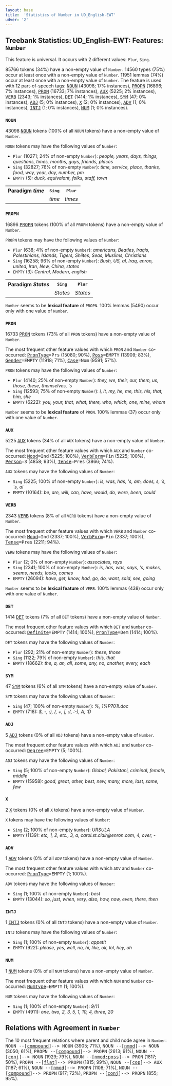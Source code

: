 ```yaml
---
layout: base
title:  'Statistics of Number in UD_English-EWT'
udver: '2'
---
```


## Treebank Statistics: UD_English-EWT: Features: `Number`

This feature is universal.
It occurs with 2 different values: `Plur`, `Sing`.

85766 tokens (34%) have a non-empty value of `Number`.
14560 types (75%) occur at least once with a non-empty value of `Number`.
11951 lemmas (74%) occur at least once with a non-empty value of `Number`.
The feature is used with 12 part-of-speech tags: <tt><a href="en_ewt-pos-NOUN.html">NOUN</a></tt> (43098; 17% instances), <tt><a href="en_ewt-pos-PROPN.html">PROPN</a></tt> (16896; 7% instances), <tt><a href="en_ewt-pos-PRON.html">PRON</a></tt> (16733; 7% instances), <tt><a href="en_ewt-pos-AUX.html">AUX</a></tt> (5225; 2% instances), <tt><a href="en_ewt-pos-VERB.html">VERB</a></tt> (2343; 1% instances), <tt><a href="en_ewt-pos-DET.html">DET</a></tt> (1414; 1% instances), <tt><a href="en_ewt-pos-SYM.html">SYM</a></tt> (47; 0% instances), <tt><a href="en_ewt-pos-ADJ.html">ADJ</a></tt> (5; 0% instances), <tt><a href="en_ewt-pos-X.html">X</a></tt> (2; 0% instances), <tt><a href="en_ewt-pos-ADV.html">ADV</a></tt> (1; 0% instances), <tt><a href="en_ewt-pos-INTJ.html">INTJ</a></tt> (1; 0% instances), <tt><a href="en_ewt-pos-NUM.html">NUM</a></tt> (1; 0% instances).

### `NOUN`

43098 <tt><a href="en_ewt-pos-NOUN.html">NOUN</a></tt> tokens (100% of all `NOUN` tokens) have a non-empty value of `Number`.

`NOUN` tokens may have the following values of `Number`:

* `Plur` (10271; 24% of non-empty `Number`): <em>people, years, days, things, questions, times, months, guys, friends, places</em>
* `Sing` (32827; 76% of non-empty `Number`): <em>time, service, place, thanks, food, way, year, day, number, pm</em>
* `EMPTY` (5): <em>duck, equivalant, folks, staff, town</em>

<table>
  <tr><th>Paradigm <i>time</i></th><th><tt>Sing</tt></th><th><tt>Plur</tt></th></tr>
  <tr><td><tt></tt></td><td><em>time</em></td><td><em>times</em></td></tr>
</table>

### `PROPN`

16896 <tt><a href="en_ewt-pos-PROPN.html">PROPN</a></tt> tokens (100% of all `PROPN` tokens) have a non-empty value of `Number`.

`PROPN` tokens may have the following values of `Number`:

* `Plur` (638; 4% of non-empty `Number`): <em>americans, Beatles, Iraqis, Palestinians, Islands, Tigers, Shiites, Seas, Muslims, Christians</em>
* `Sing` (16258; 96% of non-empty `Number`): <em>Bush, US, al, Iraq, enron, united, Iran, New, China, states</em>
* `EMPTY` (3): <em>Central, Modern, english</em>

<table>
  <tr><th>Paradigm <i>States</i></th><th><tt>Sing</tt></th><th><tt>Plur</tt></th></tr>
  <tr><td><tt></tt></td><td><em>States</em></td><td><em>States</em></td></tr>
</table>

`Number` seems to be **lexical feature** of `PROPN`. 100% lemmas (5490) occur only with one value of `Number`.

### `PRON`

16733 <tt><a href="en_ewt-pos-PRON.html">PRON</a></tt> tokens (73% of all `PRON` tokens) have a non-empty value of `Number`.

The most frequent other feature values with which `PRON` and `Number` co-occurred: <tt><a href="en_ewt-feat-PronType.html">PronType</a></tt><tt>=Prs</tt> (15080; 90%), <tt><a href="en_ewt-feat-Poss.html">Poss</a></tt><tt>=EMPTY</tt> (13909; 83%), <tt><a href="en_ewt-feat-Gender.html">Gender</a></tt><tt>=EMPTY</tt> (11918; 71%), <tt><a href="en_ewt-feat-Case.html">Case</a></tt><tt>=Nom</tt> (9591; 57%).

`PRON` tokens may have the following values of `Number`:

* `Plur` (4140; 25% of non-empty `Number`): <em>they, we, their, our, them, us, those, these, themselves, 's</em>
* `Sing` (12593; 75% of non-empty `Number`): <em>i, it, my, he, me, this, his, that, him, she</em>
* `EMPTY` (6222): <em>you, your, that, what, there, who, which, one, mine, whom</em>

`Number` seems to be **lexical feature** of `PRON`. 100% lemmas (37) occur only with one value of `Number`.

### `AUX`

5225 <tt><a href="en_ewt-pos-AUX.html">AUX</a></tt> tokens (34% of all `AUX` tokens) have a non-empty value of `Number`.

The most frequent other feature values with which `AUX` and `Number` co-occurred: <tt><a href="en_ewt-feat-Mood.html">Mood</a></tt><tt>=Ind</tt> (5225; 100%), <tt><a href="en_ewt-feat-VerbForm.html">VerbForm</a></tt><tt>=Fin</tt> (5225; 100%), <tt><a href="en_ewt-feat-Person.html">Person</a></tt><tt>=3</tt> (4858; 93%), <tt><a href="en_ewt-feat-Tense.html">Tense</a></tt><tt>=Pres</tt> (3866; 74%).

`AUX` tokens may have the following values of `Number`:

* `Sing` (5225; 100% of non-empty `Number`): <em>is, was, has, 's, am, does, s, ’s, `s, ai</em>
* `EMPTY` (10164): <em>be, are, will, can, have, would, do, were, been, could</em>

### `VERB`

2343 <tt><a href="en_ewt-pos-VERB.html">VERB</a></tt> tokens (8% of all `VERB` tokens) have a non-empty value of `Number`.

The most frequent other feature values with which `VERB` and `Number` co-occurred: <tt><a href="en_ewt-feat-Mood.html">Mood</a></tt><tt>=Ind</tt> (2337; 100%), <tt><a href="en_ewt-feat-VerbForm.html">VerbForm</a></tt><tt>=Fin</tt> (2337; 100%), <tt><a href="en_ewt-feat-Tense.html">Tense</a></tt><tt>=Pres</tt> (2211; 94%).

`VERB` tokens may have the following values of `Number`:

* `Plur` (2; 0% of non-empty `Number`): <em>associates, rays</em>
* `Sing` (2341; 100% of non-empty `Number`): <em>is, has, was, says, 's, makes, seems, needs, looks, comes</em>
* `EMPTY` (26094): <em>have, get, know, had, go, do, want, said, see, going</em>

`Number` seems to be **lexical feature** of `VERB`. 100% lemmas (438) occur only with one value of `Number`.

### `DET`

1414 <tt><a href="en_ewt-pos-DET.html">DET</a></tt> tokens (7% of all `DET` tokens) have a non-empty value of `Number`.

The most frequent other feature values with which `DET` and `Number` co-occurred: <tt><a href="en_ewt-feat-Definite.html">Definite</a></tt><tt>=EMPTY</tt> (1414; 100%), <tt><a href="en_ewt-feat-PronType.html">PronType</a></tt><tt>=Dem</tt> (1414; 100%).

`DET` tokens may have the following values of `Number`:

* `Plur` (292; 21% of non-empty `Number`): <em>these, those</em>
* `Sing` (1122; 79% of non-empty `Number`): <em>this, that</em>
* `EMPTY` (18662): <em>the, a, an, all, some, any, no, another, every, each</em>

### `SYM`

47 <tt><a href="en_ewt-pos-SYM.html">SYM</a></tt> tokens (6% of all `SYM` tokens) have a non-empty value of `Number`.

`SYM` tokens may have the following values of `Number`:

* `Sing` (47; 100% of non-empty `Number`): <em>%, 1%P701!.doc</em>
* `EMPTY` (718): <em>$, -, :), /, +, |, :(, :-), A, :D</em>

### `ADJ`

5 <tt><a href="en_ewt-pos-ADJ.html">ADJ</a></tt> tokens (0% of all `ADJ` tokens) have a non-empty value of `Number`.

The most frequent other feature values with which `ADJ` and `Number` co-occurred: <tt><a href="en_ewt-feat-Degree.html">Degree</a></tt><tt>=EMPTY</tt> (5; 100%).

`ADJ` tokens may have the following values of `Number`:

* `Sing` (5; 100% of non-empty `Number`): <em>Global, Pakistani, criminal, female, middle</em>
* `EMPTY` (15958): <em>good, great, other, best, new, many, more, last, same, few</em>

### `X`

2 <tt><a href="en_ewt-pos-X.html">X</a></tt> tokens (0% of all `X` tokens) have a non-empty value of `Number`.

`X` tokens may have the following values of `Number`:

* `Sing` (2; 100% of non-empty `Number`): <em>URSULA</em>
* `EMPTY` (1139): <em>etc, 1, 2, etc., 3, a, c​a​r​o​l​.​s​t​.​c​l​a​i​r​@​e​n​r​o​n​.​c​o​m, 4, over, -</em>

### `ADV`

1 <tt><a href="en_ewt-pos-ADV.html">ADV</a></tt> tokens (0% of all `ADV` tokens) have a non-empty value of `Number`.

The most frequent other feature values with which `ADV` and `Number` co-occurred: <tt><a href="en_ewt-feat-PronType.html">PronType</a></tt><tt>=EMPTY</tt> (1; 100%).

`ADV` tokens may have the following values of `Number`:

* `Sing` (1; 100% of non-empty `Number`): <em>best</em>
* `EMPTY` (13044): <em>so, just, when, very, also, how, now, even, there, then</em>

### `INTJ`

1 <tt><a href="en_ewt-pos-INTJ.html">INTJ</a></tt> tokens (0% of all `INTJ` tokens) have a non-empty value of `Number`.

`INTJ` tokens may have the following values of `Number`:

* `Sing` (1; 100% of non-empty `Number`): <em>appetit</em>
* `EMPTY` (922): <em>please, yes, well, no, hi, like, ok, lol, hey, oh</em>

### `NUM`

1 <tt><a href="en_ewt-pos-NUM.html">NUM</a></tt> tokens (0% of all `NUM` tokens) have a non-empty value of `Number`.

The most frequent other feature values with which `NUM` and `Number` co-occurred: <tt><a href="en_ewt-feat-NumType.html">NumType</a></tt><tt>=EMPTY</tt> (1; 100%).

`NUM` tokens may have the following values of `Number`:

* `Sing` (1; 100% of non-empty `Number`): <em>9/11</em>
* `EMPTY` (4911): <em>one, two, 2, 3, 5, 1, 10, 4, three, 20</em>

## Relations with Agreement in `Number`

The 10 most frequent relations where parent and child node agree in `Number`:
<tt>NOUN --[<tt><a href="en_ewt-dep-compound.html">compound</a></tt>]--> NOUN</tt> (3905; 71%),
<tt>NOUN --[<tt><a href="en_ewt-dep-nmod.html">nmod</a></tt>]--> NOUN</tt> (3050; 61%),
<tt>PROPN --[<tt><a href="en_ewt-dep-compound.html">compound</a></tt>]--> PROPN</tt> (2613; 91%),
<tt>NOUN --[<tt><a href="en_ewt-dep-conj.html">conj</a></tt>]--> NOUN</tt> (1929; 79%),
<tt>NOUN --[<tt><a href="en_ewt-dep-nmod-poss.html">nmod:poss</a></tt>]--> PRON</tt> (1817; 50%),
<tt>PROPN --[<tt><a href="en_ewt-dep-flat.html">flat</a></tt>]--> PROPN</tt> (1815; 99%),
<tt>NOUN --[<tt><a href="en_ewt-dep-cop.html">cop</a></tt>]--> AUX</tt> (1187; 61%),
<tt>NOUN --[<tt><a href="en_ewt-dep-nmod.html">nmod</a></tt>]--> PROPN</tt> (1108; 71%),
<tt>NOUN --[<tt><a href="en_ewt-dep-compound.html">compound</a></tt>]--> PROPN</tt> (917; 72%),
<tt>PROPN --[<tt><a href="en_ewt-dep-conj.html">conj</a></tt>]--> PROPN</tt> (855; 95%).

